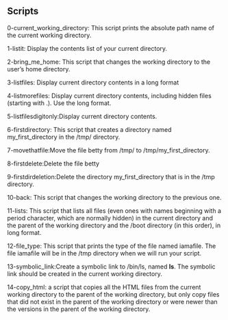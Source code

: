## Scripts 


0-current_working_directory: This script  prints the absolute path name of the current working directory.

1-listit: Display the contents list of your current directory.

2-bring_me_home: This script  that changes the working directory to the user’s home directory.

3-listfiles: Display current directory contents in a long format

4-listmorefiles: Display current directory contents, including hidden files (starting with .). Use the long format.

5-listfilesdigitonly:Display current directory contents.
 
6-firstdirectory: This script that creates a directory named my_first_directory in the /tmp/ directory.

7-movethatfile:Move the file betty from /tmp/ to /tmp/my_first_directory.

8-firstdelete:Delete the file betty

9-firstdirdeletion:Delete the directory my_first_directory that is in the /tmp directory.

10-back: This script that changes the working directory to the previous one.

11-lists: This script  that lists all files (even ones with names beginning with a period character, which are normally hidden) in the current directory 
and the parent of the working directory and the /boot directory (in this order), in long format.

12-file_type: This script  that prints the type of the file named iamafile. The file iamafile will be in the /tmp directory when we will run your script.

13-symbolic_link:Create a symbolic link to /bin/ls, named __ls__. The symbolic link should be created in the current working directory.

14-copy_html: a script that copies all the HTML files from the current working directory to the parent of the working directory, but only copy files that did not exist 
in the parent of the working directory or were newer than the versions in the parent of the working directory.
